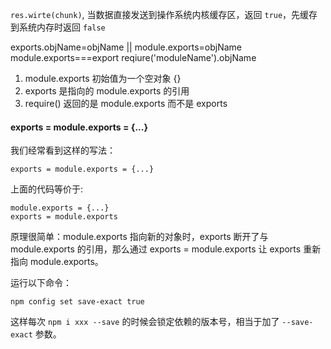  `res.wirte(chunk)`, 当数据直接发送到操作系统内核缓存区，返回 `true`，先缓存到系统内存时返回 `false`

 exports.objName=objName || module.exports=objName  
 module.exports===export
 reqiure('moduleName').objName

1. module.exports 初始值为一个空对象 {}
2. exports 是指向的 module.exports 的引用
3. require() 返回的是 module.exports 而不是 exports



#### exports = module.exports = {...}

我们经常看到这样的写法：

```
exports = module.exports = {...}
```

上面的代码等价于:

```
module.exports = {...}
exports = module.exports
```

原理很简单：module.exports 指向新的对象时，exports 断开了与 module.exports 的引用，那么通过 exports = module.exports 让 exports 重新指向 module.exports。



运行以下命令：

```
npm config set save-exact true
```

这样每次 `npm i xxx --save` 的时候会锁定依赖的版本号，相当于加了 `--save-exact` 参数。
